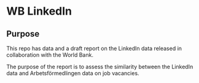 # WB LinkedIn

## Purpose

This repo has data and a draft report on the LinkedIn data released in collaboration with the World Bank.

The purpose of the report is to assess the similarity between the LinkedIn data and Arbetsförmedlingen data on job vacancies.
